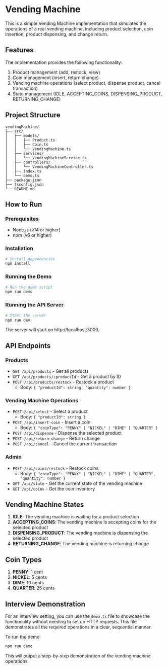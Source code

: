 # Vending Machine

This is a simple Vending Machine implementation that simulates the operations of a real vending machine, including product selection, coin insertion, product dispensing, and change return.

## Features

The implementation provides the following functionality:

1. Product management (add, restock, view)
2. Coin management (insert, return change)
3. Vending machine operations (select product, dispense product, cancel transaction)
4. State management (IDLE, ACCEPTING_COINS, DISPENSING_PRODUCT, RETURNING_CHANGE)

## Project Structure

```
vendingMachine/
├── src/
│   ├── models/
│   │   ├── Product.ts
│   │   ├── Coin.ts
│   │   └── VendingMachine.ts
│   ├── services/
│   │   └── VendingMachineService.ts
│   ├── controllers/
│   │   └── VendingMachineController.ts
│   ├── index.ts
│   └── demo.ts
├── package.json
├── tsconfig.json
└── README.md
```

## How to Run

### Prerequisites

- Node.js (v14 or higher)
- npm (v6 or higher)

### Installation

```bash
# Install dependencies
npm install
```

### Running the Demo

```bash
# Run the demo script
npm run demo
```

### Running the API Server

```bash
# Start the server
npm run dev
```

The server will start on http://localhost:3000.

## API Endpoints

### Products

- `GET /api/products` - Get all products
- `GET /api/products/:productId` - Get a product by ID
- `POST /api/products/restock` - Restock a product
  - Body: `{ "productId": string, "quantity": number }`

### Vending Machine Operations

- `POST /api/select` - Select a product
  - Body: `{ "productId": string }`
- `POST /api/insert-coin` - Insert a coin
  - Body: `{ "coinType": "PENNY" | "NICKEL" | "DIME" | "QUARTER" }`
- `POST /api/dispense` - Dispense the selected product
- `POST /api/return-change` - Return change
- `POST /api/cancel` - Cancel the current transaction

### Admin

- `POST /api/coins/restock` - Restock coins
  - Body: `{ "coinType": "PENNY" | "NICKEL" | "DIME" | "QUARTER", "quantity": number }`
- `GET /api/state` - Get the current state of the vending machine
- `GET /api/coins` - Get the coin inventory

## Vending Machine States

1. **IDLE**: The vending machine is waiting for a product selection
2. **ACCEPTING_COINS**: The vending machine is accepting coins for the selected product
3. **DISPENSING_PRODUCT**: The vending machine is dispensing the selected product
4. **RETURNING_CHANGE**: The vending machine is returning change

## Coin Types

1. **PENNY**: 1 cent
2. **NICKEL**: 5 cents
3. **DIME**: 10 cents
4. **QUARTER**: 25 cents

## Interview Demonstration

For an interview setting, you can use the `demo.ts` file to showcase the functionality without needing to set up HTTP requests. This file demonstrates all the required operations in a clear, sequential manner.

To run the demo:

```bash
npm run demo
```

This will output a step-by-step demonstration of the vending machine operations.
